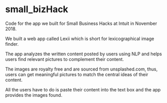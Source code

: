 # small_bizHack

Code for the app we built for Small Business Hacks at Intuit in November 2018.

We built a web app called Lexii which is short for lexicographical image finder.

The app analyzes the written content posted by users using NLP and helps users find relevant pictures to complement their content. 

The images are royalty free and are sourced from unsplashed.com, thus, users can get meaningful pictures to match the central ideas of their content.

All the users have to do is paste their content into the text box and the app provides the images found.
